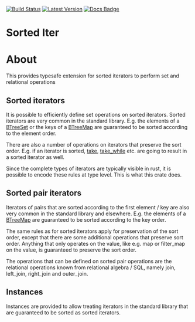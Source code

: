 
[![Build Status]][travis] [![Latest Version]][crates.io] [![Docs Badge]][docs.rs]

# Sorted Iter

[Build Status]: https://api.travis-ci.org/rklaehn/sorted-iter.svg?branch=master
[travis]: https://travis-ci.org/rklaehn/sorted-iter
[Latest Version]: https://img.shields.io/crates/v/sorted-iter.svg
[crates.io]: https://crates.io/crates/sorted-iter
[Docs Badge]: https://img.shields.io/badge/docs-docs.rs-green
[docs.rs]: https://docs.rs/sorted-iter

# About

This provides typesafe extension for sorted iterators to perform set and relational operations

## Sorted iterators

It is possible to efficiently define set operations on sorted iterators. Sorted iterators are
very common in the standard library. E.g. the elements of a [BTreeSet] or the keys of a [BTreeMap]
are guaranteed to be sorted according to the element order.

There are also a number of operations on iterators that preserve the sort order. E.g. if an
iterator is sorted, [take], [take_while] etc. are going to result in a sorted iterator as well.

Since the complete types of iterators are typically visible in rust, it is possible to encode these
rules at type level. This is what this crate does.

## Sorted pair iterators

Iterators of pairs that are sorted according to the first element / key are also very common in
the standard library and elsewhere. E.g. the elements of a [BTreeMap] are guaranteed to be sorted
according to the key order.

The same rules as for sorted iterators apply for preservation of the sort order, except that there
are some additional operations that preserve sort order. Anything that only operates on the value,
like e.g. map or filter_map on the value, is guaranteed to preserve the sort order.

The operations that can be defined on sorted pair operations are the relational operations known
from relational algebra / SQL, namely join, left_join, right_join and outer_join.

## Instances

Instances are provided to allow treating iterators in the standard library that are guaranteed to be
sorted as sorted iterators.

[BTreeSet]: https://doc.rust-lang.org/std/collections/struct.BTreeSet.html
[BTreeMap]: https://doc.rust-lang.org/std/collections/struct.BTreeMap.html
[take]: https://doc.rust-lang.org/std/iter/trait.Iterator.html#method.take
[take_while]: https://doc.rust-lang.org/std/iter/trait.Iterator.html#method.take_while